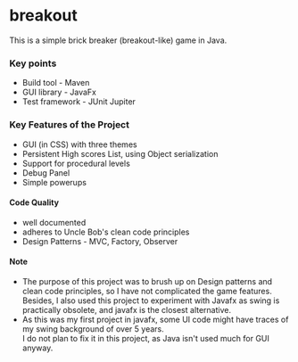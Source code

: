 # breakout
This is a simple brick breaker (breakout-like) game in Java.

<h3>Key points </h3>

- Build tool - Maven
- GUI library - JavaFx
- Test framework - JUnit Jupiter


<h3>Key Features of the Project</h3>

- GUI (in CSS) with three themes
- Persistent High scores List, using Object serialization
- Support for procedural levels 
- Debug Panel 
- Simple powerups

<h4>Code Quality</h4>

- well documented
- adheres to Uncle Bob's clean code principles
- Design Patterns - MVC, Factory, Observer

<h4>Note</h4>

- The purpose of this project was to brush up on Design patterns and clean code principles, so I have not complicated the game features. Besides, I also used this project to experiment with Javafx as swing is practically obsolete, and javafx is the closest alternative.
- As this was my first project in javafx, some UI code might have traces of my swing background of over 5 years.<br>
I do not plan to fix it in this project, as Java isn't used much for GUI anyway. 


